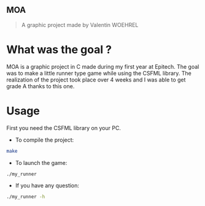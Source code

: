 ## MOA
> A graphic project made by Valentin WOEHREL

# What was the goal ?
  MOA is a graphic project in C made during my first year at Epitech. The goal was to make a little runner type game while using the CSFML library. The realization of the project took place over 4 weeks and I was able to get grade A thanks to this one.

# Usage
First you need the CSFML library on your PC.
- To compile the project:
```bash
make
```
- To launch the game:
```bash
./my_runner
```
- If you have any question:
```bash
./my_runner -h
```
